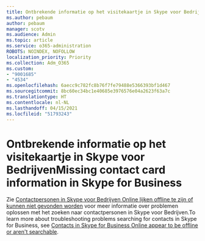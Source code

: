 ```yaml
---
title: Ontbrekende informatie op het visitekaartje in Skype voor Bedrijven
ms.author: pebaum
author: pebaum
manager: scotv
ms.audience: Admin
ms.topic: article
ms.service: o365-administration
ROBOTS: NOINDEX, NOFOLLOW
localization_priority: Priority
ms.collection: Adm_O365
ms.custom:
- "9001685"
- "4534"
ms.openlocfilehash: 6aecc9c782fc8b76f7fe79488e5366393bf1d467
ms.sourcegitcommit: 8bc60ec34bc1e40685e3976576e04a2623f63a7c
ms.translationtype: HT
ms.contentlocale: nl-NL
ms.lasthandoff: 04/15/2021
ms.locfileid: "51793243"
---
```

# <a name="missing-contact-card-information-in-skype-for-business"></a><span data-ttu-id="ef51d-102">Ontbrekende informatie op het visitekaartje in Skype voor Bedrijven</span><span class="sxs-lookup"><span data-stu-id="ef51d-102">Missing contact card information in Skype for Business</span></span>

<span data-ttu-id="ef51d-103">Zie [Contactpersonen in Skype voor Bedrijven Online lijken offline te zijn of kunnen niet gevonden worden](https://docs.microsoft.com/skypeforbusiness/troubleshoot/online-contacts/contacts-offline-not-searchable) voor meer informatie over problemen oplossen met het zoeken naar contactpersonen in Skype voor Bedrijven.</span><span class="sxs-lookup"><span data-stu-id="ef51d-103">To learn more about troubleshooting problems searching for contacts in Skype for Business, see [Contacts in Skype for Business Online appear to be offline or aren't searchable](https://docs.microsoft.com/skypeforbusiness/troubleshoot/online-contacts/contacts-offline-not-searchable).</span></span>
